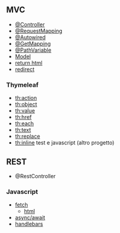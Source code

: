 ## MVC
- [@Controller](https://github.com/nxingram/spring-boot-java/blob/2f34ff529847c8ee6737da6fabe61e9a4eb04420/Spring-Boot-Tutorial-base/src/main/java/com/nx/springtutorial/mvc/MvcCtrl.java#L14)
- [@RequestMapping](https://github.com/nxingram/spring-boot-java/blob/2f34ff529847c8ee6737da6fabe61e9a4eb04420/Spring-Boot-Tutorial-base/src/main/java/com/nx/springtutorial/mvc/MvcCtrl.java#L15)
- [@Autowired](https://github.com/nxingram/spring-boot-java/blob/2f34ff529847c8ee6737da6fabe61e9a4eb04420/Spring-Boot-Tutorial-base/src/main/java/com/nx/springtutorial/mvc/MvcCtrl.java#L24)
- [@GetMapping](https://github.com/nxingram/spring-boot-java/blob/2f34ff529847c8ee6737da6fabe61e9a4eb04420/Spring-Boot-Tutorial-base/src/main/java/com/nx/springtutorial/mvc/MvcCtrl.java#L28)
- [@PathVariable](https://github.com/nxingram/spring-boot-java/blob/2f34ff529847c8ee6737da6fabe61e9a4eb04420/Spring-Boot-Tutorial-base/src/main/java/com/nx/springtutorial/mvc/MvcCtrl.java#L42)
- [Model](https://github.com/nxingram/spring-boot-java/blob/2f34ff529847c8ee6737da6fabe61e9a4eb04420/Spring-Boot-Tutorial-base/src/main/java/com/nx/springtutorial/mvc/MvcCtrl.java#L29-L33)
- [return html](https://github.com/nxingram/spring-boot-java/blob/2f34ff529847c8ee6737da6fabe61e9a4eb04420/Spring-Boot-Tutorial-base/src/main/java/com/nx/springtutorial/mvc/MvcCtrl.java#L36)
- [redirect](https://github.com/nxingram/spring-boot-java/blob/2f34ff529847c8ee6737da6fabe61e9a4eb04420/Spring-Boot-Tutorial-base/src/main/java/com/nx/springtutorial/mvc/MvcCtrl.java#L65)
### Thymeleaf
- [th:action](https://github.com/nxingram/spring-boot-java/blob/668f04247168e1c4f1cdc1c1d2fb98621a80fed0/Spring-Boot-Tutorial-base/src/main/resources/templates/studente-form.html#L13)
- [th:object](https://github.com/nxingram/spring-boot-java/blob/668f04247168e1c4f1cdc1c1d2fb98621a80fed0/Spring-Boot-Tutorial-base/src/main/resources/templates/studente-form.html#L13)
- [th:value](https://github.com/nxingram/spring-boot-java/blob/668f04247168e1c4f1cdc1c1d2fb98621a80fed0/Spring-Boot-Tutorial-base/src/main/resources/templates/studente-form.html#L16)
- [th:href](https://github.com/nxingram/spring-boot-java/blob/668f04247168e1c4f1cdc1c1d2fb98621a80fed0/Spring-Boot-Tutorial-base/src/main/resources/templates/mvc.html#L14)
- [th:each](https://github.com/nxingram/spring-boot-java/blob/668f04247168e1c4f1cdc1c1d2fb98621a80fed0/Spring-Boot-Tutorial-base/src/main/resources/templates/mvc.html#L28)
- [th:text](https://github.com/nxingram/spring-boot-java/blob/668f04247168e1c4f1cdc1c1d2fb98621a80fed0/Spring-Boot-Tutorial-base/src/main/resources/templates/mvc.html#L29)
- [th:replace](https://github.com/nxingram/spring-boot-java/blob/668f04247168e1c4f1cdc1c1d2fb98621a80fed0/Spring-Boot-Tutorial-base/src/main/resources/templates/mvc.html#L6)
- [th:inline](https://github.com/nxingram/spring-boot-java/blob/0c1ac527db6c546037fe4f57d8a8b682db35e95d/Spring-Boot-Mvc-Http-Session/src/main/resources/templates/index.html#L24) test e javascript (altro progetto)
## REST
- @RestController
### Javascript
- [fetch](https://github.com/nxingram/spring-boot-java/blob/main/Spring-Boot-Tutorial-base/src/main/resources/static/js/rest.js)
  - [html](https://github.com/nxingram/spring-boot-java/blob/main/Spring-Boot-Tutorial-base/src/main/resources/static/rest.html)
- [async/await](https://github.com/nxingram/spring-boot-java/blob/main/Spring-Boot-Tutorial-base/src/main/resources/static/async-await.html)
- [handlebars](https://github.com/nxingram/spring-boot-java/blob/main/Spring-Boot-Tutorial-base/src/main/resources/static/handlebars-rest.html)
